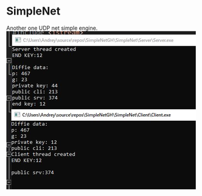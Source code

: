 # SimpleNet
Another one UDP net simple engine.
 ![Image alt](https://github.com/stlhater/SimpleNet/blob/main/Data/SCREENSHOT.JPG)